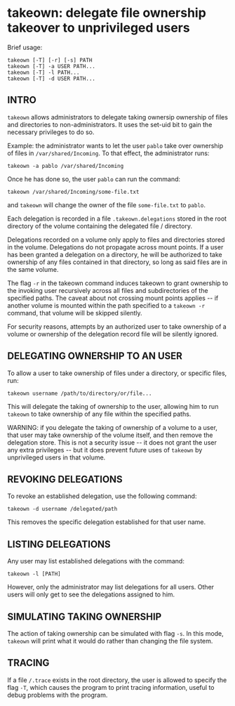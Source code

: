 takeown: delegate file ownership takeover to unprivileged users
===============================================================

Brief usage:

    takeown [-T] [-r] [-s] PATH
    takeown [-T] -a USER PATH...
    takeown [-T] -l PATH...
    takeown [-T] -d USER PATH...

INTRO
-----

`takeown` allows administrators to delegate taking ownersip ownership of files
and directories to non-administrators.  It uses the set-uid bit to gain the
necessary privileges to do so.

Example: the administrator wants to let the user `pablo` take over ownership
of files in `/var/shared/Incoming`.  To that effect, the administrator runs:

    takeown -a pablo /var/shared/Incoming

Once he has done so, the user `pablo` can run the command:

    takeown /var/shared/Incoming/some-file.txt

and `takeown` will change the owner of the file `some-file.txt` to `pablo`.

Each delegation is recorded in a file `.takeown.delegations` stored in the
root directory of the volume containing the delegated file / directory.

Delegations recorded on a volume only apply to files and directories
stored in the volume.  Delegations do not propagate across mount points.
If a user has been granted a delegation on a directory, he will be
authorized to take ownership of any files contained in that directory,
so long as said files are in the same volume.

The flag `-r` in the takeown command induces takeown to grant ownership to the
invoking user recursively across all files and subdirectories of the specified
paths.  The caveat about not crossing mount points applies -- if another
volume is mounted within the path specified to a `takeown -r` command, that
volume will be skipped silently.

For security reasons, attempts by an authorized user to take ownership of
a volume or ownership of the delegation record file will be silently ignored.

DELEGATING OWNERSHIP TO AN USER
-------------------------------

To allow a user to take ownership of files under a directory, or specific
files, run:

    takeown username /path/to/directory/or/file...

This will delegate the taking of ownership to the user, allowing him to run
`takeown` to take ownership of any file within the specified paths.

WARNING: if you delegate the taking of ownership of a volume to a user,
that user may take ownership of the volume itself, and then remove the
delegation store.  This is not a security issue -- it does not grant the
user any extra privileges -- but it does prevent future uses of `takeown`
by unprivileged users in that volume.

REVOKING DELEGATIONS
--------------------

To revoke an established delegation, use the following command:

    takeown -d username /delegated/path

This removes the specific delegation established for that user name.

LISTING DELEGATIONS
-------------------

Any user may list established delegations with the command:

    takeown -l [PATH]

However, only the administrator may list delegations for all users.  Other
users will only get to see the delegations assigned to him.

SIMULATING TAKING OWNERSHIP
---------------------------

The action of taking ownership can be simulated with flag `-s`.  In this mode,
`takeown` will print what it would do rather than changing the file system.

TRACING
-------

If a file `/.trace` exists in the root directory, the user is allowed to
specify the flag `-T`, which causes the program to print tracing information,
useful to debug problems with the program.
